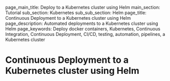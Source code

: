page_main_title: Deploy to a Kubernetes cluster using Helm
main_section: Tutorial
sub_section: Kubernetes
sub_sub_section: Helm
page_title: Continuous Deployment to a Kubernetes cluster using Helm
page_description: Automated deployments to a Kubernetes cluster using Helm
page_keywords: Deploy docker containers, Kubernetes, Continuous Integration, Continuous Deployment, CI/CD, testing, automation, pipelines, a Kubernetes cluster

# Continuous Deployment to a Kubernetes cluster using Helm
